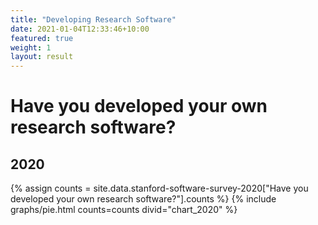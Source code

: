 ```yaml
---
title: "Developing Research Software"
date: 2021-01-04T12:33:46+10:00
featured: true
weight: 1
layout: result
---
```


# Have you developed your own research software?

## 2020

{% assign counts = site.data.stanford-software-survey-2020["Have you developed your own research software?"].counts %}
{% include graphs/pie.html counts=counts divid="chart_2020" %}

